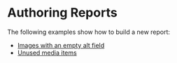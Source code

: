 # Authoring Reports

The following examples show how to build a new report:

 * [Images with an empty alt field](http://sitecorejunkie.com/2014/05/28/create-a-custom-report-in-sitecore-powershell-extensions/)
 * [Unused media items](http://michaellwest.blogspot.com/2014/04/reports-with-sitecore-powershell.html)

